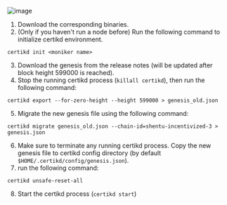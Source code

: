![image](https://user-images.githubusercontent.com/52583590/91777687-8d96b800-ebbe-11ea-9024-b3579a6a5045.png)

 1. Download the corresponding binaries.
 2. (Only if you haven't run a node before) Run the following command to initialize certikd environment.
```
certikd init <moniker name>
``` 
 3. Download the genesis from the release notes (will be updated after block height 599000 is reached).
 4. Stop the running certikd process (`killall certikd`), then run the following command:
```
certikd export --for-zero-height --height 599000 > genesis_old.json
```
 5. Migrate the new genesis file using the following command:
```
certikd migrate genesis_old.json --chain-id=shentu-incentivized-3 > genesis.json
```
 6. Make sure to terminate any running certikd process. Copy the new genesis file to certikd config directory (by default `$HOME/.certikd/config/genesis.json`).
 7. run the following command:
```
certikd unsafe-reset-all
```
 8. Start the certikd process (`certikd start`)
